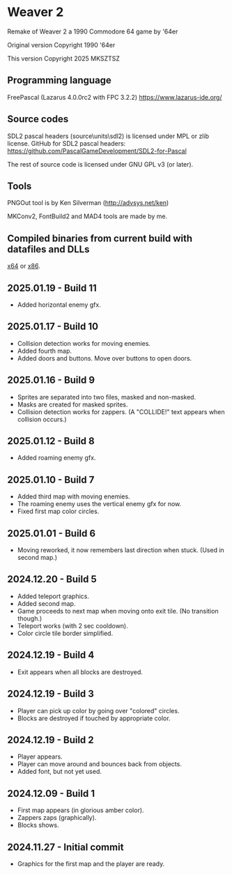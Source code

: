 # Weaver 2
Remake of Weaver 2 a 1990 Commodore 64 game by '64er

Original version Copyright 1990 '64er

This version Copyright 2025 MKSZTSZ

## Programming language
FreePascal (Lazarus 4.0.0rc2 with FPC 3.2.2)
https://www.lazarus-ide.org/

## Source codes
SDL2 pascal headers (source\units\sdl2) is licensed under MPL or zlib license.
GitHub for SDL2 pascal headers: https://github.com/PascalGameDevelopment/SDL2-for-Pascal

The rest of source code is licensed under GNU GPL v3 (or later).

## Tools
PNGOut tool is by Ken Silverman (http://advsys.net/ken)

MKConv2, FontBuild2 and MAD4 tools are made by me.

## Compiled binaries from current build with datafiles and DLLs
[x64](https://mksztsz.hu/tmpfiles/Weaver2_0.0.0.11.zip "Download x64 version") or
[x86](https://mksztsz.hu/tmpfiles/Weaver2_x86_0.0.0.11.zip "Download x86 version").

## 2025.01.19 - Build 11
- Added horizontal enemy gfx.

## 2025.01.17 - Build 10
- Collision detection works for moving enemies.
- Added fourth map.
- Added doors and buttons. Move over buttons to open doors.

## 2025.01.16 - Build 9
- Sprites are separated into two files, masked and non-masked.
- Masks are created for masked sprites.
- Collision detection works for zappers. 
  (A "COLLIDE!" text appears when collision occurs.)

## 2025.01.12 - Build 8
- Added roaming enemy gfx.

## 2025.01.10 - Build 7
- Added third map with moving enemies.
- The roaming enemy uses the vertical enemy gfx for now.
- Fixed first map color circles. 

## 2025.01.01 - Build 6
- Moving reworked, it now remembers last direction when stuck. (Used in second map.)

## 2024.12.20 - Build 5
- Added teleport graphics.
- Added second map.
- Game proceeds to next map when moving onto exit tile. (No transition though.)
- Teleport works (with 2 sec cooldown).
- Color circle tile border simplified.

## 2024.12.19 - Build 4
- Exit appears when all blocks are destroyed.

## 2024.12.19 - Build 3
- Player can pick up color by going over "colored" circles.
- Blocks are destroyed if touched by appropriate color.
 
## 2024.12.19 - Build 2
- Player appears.
- Player can move around and bounces back from objects.
- Added font, but not yet used.

## 2024.12.09 - Build 1
- First map appears (in glorious amber color).
- Zappers zaps (graphically).
- Blocks shows.

## 2024.11.27 - Initial commit
- Graphics for the first map and the player are ready.


